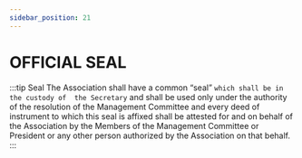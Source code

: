 ```yaml
---
sidebar_position: 21
---
```


# OFFICIAL SEAL

:::tip Seal
The Association shall have a common “seal” ```which shall be in the custody of  the Secretary``` and shall be used only under the authority of the resolution of   the Management Committee and every deed of instrument to which this seal is affixed shall be attested for  and  on  behalf  of  the  Association  by  the  Members of the Management Committee or President or any other person authorized by the Association on that behalf.
:::
